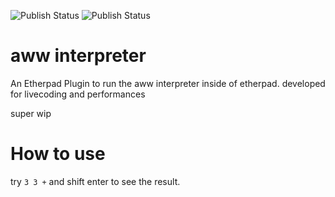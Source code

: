 ![Publish Status](https://github.com/ether/ep_align/workflows/Node.js%20Package/badge.svg) ![Publish Status](https://github.com/ether/ep_align/workflows/Node.js%20Package/badge.svg)

# aww interpreter

An Etherpad Plugin to run the aww interpreter inside of etherpad.
developed for livecoding and performances

super wip

# How to use

try `3 3 +` and shift enter to see the result.

